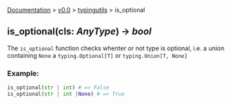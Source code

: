 [Documentation](/docs/documentation.md) >
 [v0.0](/docs/0.0/version.md) >
  [typingutils](/docs/0.0/typingutils/module.md) >
   is_optional

## is_optional(cls: _AnyType_) -> _bool_

The `is_optional` function checks whenter or not type is optional, i.e. a union containing `None` a `typing.Optional[T]` or `typing.Union[T, None]`

### Example:
```python
is_optional(str | int) # => False
is_optional(str | int |None) # => True
```